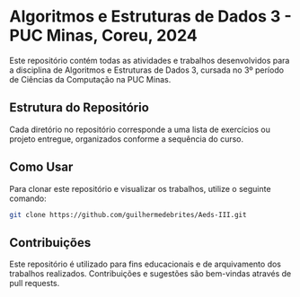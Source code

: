 # Algoritmos e Estruturas de Dados 3 - PUC Minas, Coreu, 2024

Este repositório contém todas as atividades e trabalhos desenvolvidos para a disciplina de Algoritmos e Estruturas de Dados 3, cursada no 3º período de Ciências da Computação na PUC Minas.

## Estrutura do Repositório

Cada diretório no repositório corresponde a uma lista de exercícios ou projeto entregue, organizados conforme a sequência do curso.

## Como Usar

Para clonar este repositório e visualizar os trabalhos, utilize o seguinte comando:

```bash
git clone https://github.com/guilhermedebrites/Aeds-III.git
```

## Contribuições

Este repositório é utilizado para fins educacionais e de arquivamento dos trabalhos realizados. Contribuições e sugestões são bem-vindas através de pull requests.
